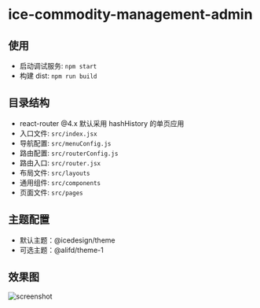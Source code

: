 # ice-commodity-management-admin

## 使用

- 启动调试服务: `npm start`
- 构建 dist: `npm run build`

## 目录结构

- react-router @4.x 默认采用 hashHistory 的单页应用
- 入口文件: `src/index.jsx`
- 导航配置: `src/menuConfig.js`
- 路由配置: `src/routerConfig.js`
- 路由入口: `src/router.jsx`
- 布局文件: `src/layouts`
- 通用组件: `src/components`
- 页面文件: `src/pages`

## 主题配置

- 默认主题：@icedesign/theme
- 可选主题：@alifd/theme-1

## 效果图

![screenshot](https://img.alicdn.com/tfs/TB1cmQaCZbpK1RjSZFyXXX_qFXa-2872-1580.png)
